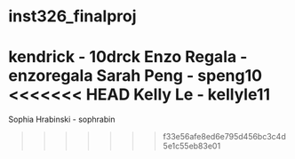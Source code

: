 # inst326_finalproj

kendrick - 10drck
Enzo Regala - enzoregala
Sarah Peng - speng10 
<<<<<<< HEAD
Kelly Le - kellyle11
=======
Sophia Hrabinski - sophrabin
>>>>>>> f33e56afe8ed6e795d456bc3c4d5e1c55eb83e01
